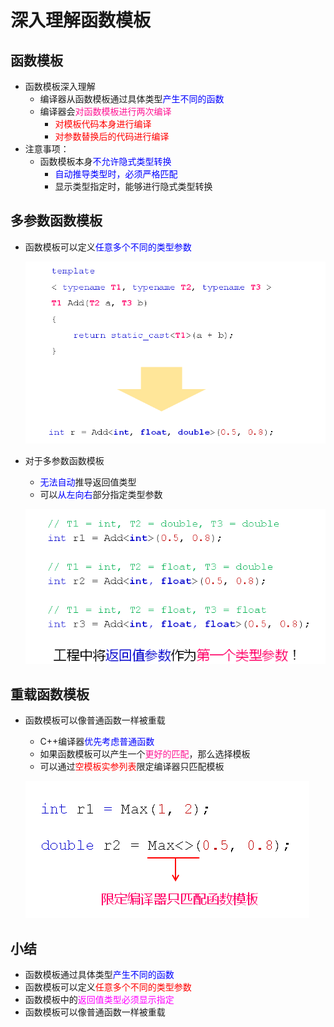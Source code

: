 # 深入理解函数模板
## 函数模板
- 函数模板深入理解
  - 编译器从函数模板通过具体类型<font color=blue>产生不同的函数</font>
  - 编译器会<font color=deeppink>对函数模板进行两次编译</font>
    - <font color=red>对模板代码本身进行编译</font>
    - <font color=red>对参数替换后的代码进行编译</font>
- 注意事项：
  - 函数模板本身<font color=blue>不允许隐式类型转换</font>
    - <font color=blue>自动推导类型时，必须严格匹配</font>
    - 显示类型指定时，能够进行隐式类型转换
  
## 多参数函数模板
- 函数模板可以定义<font color=blue>任意多个不同的类型参数</font>
  
  ![Alt text](image.png)

- 对于多参数函数模板
  - <font color=blue>无法自动</font>推导返回值类型
  - 可以<font color=blue>从左向右</font>部分指定类型参数
  
  ![Alt text](image-1.png)

## 重载函数模板
- 函数模板可以像普通函数一样被重载
  - C++编译器<font color=blue>优先考虑普通函数</font>
  - 如果函数模板可以产生一个<font color=deeppink>更好的匹配</font>，那么选择模板
  - 可以通过<font color=red>空模板实参列表</font>限定编译器只匹配模板
  
  ![Alt text](image-2.png)

## 小结
- 函数模板通过具体类型<font color=blue>产生不同的函数</font>
- 函数模板可以定义<font color=red>任意多个不同的类型参数</font>
- 函数模板中的<font color=fuchsia>返回值类型必须显示指定</font>
- 函数模板可以像普通函数一样被重载